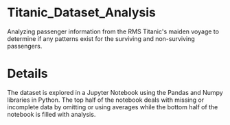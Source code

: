 # Titanic_Dataset_Analysis
Analyzing passenger information from the RMS Titanic's maiden voyage to determine if any patterns exist for the surviving and non-surviving passengers.

# Details
The dataset is explored in a Jupyter Notebook using the Pandas and Numpy libraries in Python. The top half of the notebook deals with missing or incomplete data by omitting or using averages while the bottom half of the notebook is filled with analysis.

